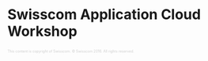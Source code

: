 # Swisscom Application Cloud Workshop


 <p style="font-size: 50%; opacity: 0.2;">
   This content is copyright of Swisscom. &copy; Swisscom 2016. All rights reserved.
 </p>

